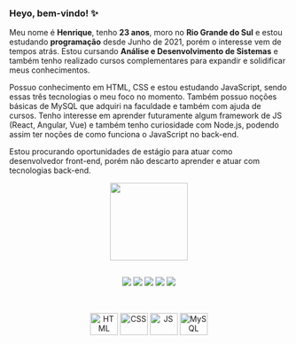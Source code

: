### Heyo, bem-vindo! ✨

Meu nome é **Henrique**, tenho **23 anos**, moro no **Rio Grande do Sul** e estou estudando **programação** desde Junho de 2021, porém o interesse vem de tempos atrás. Estou cursando **Análise e Desenvolvimento de Sistemas** e também tenho realizado cursos complementares para expandir e solidificar meus conhecimentos.

Possuo conhecimento em HTML, CSS e estou estudando JavaScript, sendo essas três tecnologias o meu foco no momento. Também possuo noções básicas de MySQL que adquiri na faculdade e também com ajuda de cursos. Tenho interesse em aprender futuramente algum framework de JS (React, Angular, Vue) e também tenho curiosidade com Node.js, podendo assim ter noções de como funciona o JavaScript no back-end.

Estou procurando oportunidades de estágio para atuar como desenvolvedor front-end, porém não descarto aprender e atuar com tecnologias back-end.

<div align="center">
  <a href="https://github.com/dxthko">
  <img height="140em" src="https://github-readme-stats.vercel.app/api/top-langs/?username=dxthko&layout=compact&langs_count=7&theme=dracula"/>
</div>
  
##

<div align="center">
  <a href="https://www.linkedin.com/in/hsp/" target="_blank" alt="Meu Linkedin"><img src="https://img.shields.io/badge/LinkedIn-0077B5?style=for-the-badge&logo=linkedin&logoColor=white"></a>
  <a href="https://twitter.com/dxthko" target="_blank" alt="Meu Twitter"><img src="https://img.shields.io/badge/Twitter-1DA1F2?style=for-the-badge&logo=twitter&logoColor=white"></a>
  <a href="https://www.instagram.com/irythill/" target="_blank" alt="Meu Instagram"><img src="https://img.shields.io/badge/Instagram-E4405F?style=for-the-badge&logo=instagram&logoColor=white"></a>
  <a href="https://www.facebook.com/eswyr" target="_blank" alt="Meu Facebook"><img src="https://img.shields.io/badge/Facebook-1877F2?style=for-the-badge&logo=facebook&logoColor=white"></a>
  <a href="mailto:h.sp97@hotmail.com" target="_blank" alt="Meu E-mail"><img src="https://img.shields.io/badge/Microsoft_Outlook-0078D4?style=for-the-badge&logo=microsoft-outlook&logoColor=white"></a>
</div>

##

<div style="display: inline_block" align="center"><br>
  <img align"center" alt="HTML" height="40" width="50" src="https://cdn.jsdelivr.net/gh/devicons/devicon/icons/html5/html5-original.svg" />
  <img align"center" alt="CSS" height="40" width="50" src="https://cdn.jsdelivr.net/gh/devicons/devicon/icons/css3/css3-original.svg" />
  <img align"center" alt="JS" height="40" width="50" src="https://cdn.jsdelivr.net/gh/devicons/devicon/icons/javascript/javascript-plain.svg" />
  <img align"center" alt="MySQL" height="40" width="50" src="https://cdn.jsdelivr.net/gh/devicons/devicon/icons/mysql/mysql-original.svg"" />
</div>

